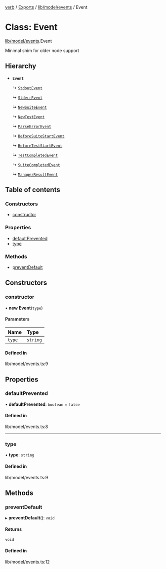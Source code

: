 [yerb](../README.md) / [Exports](../modules.md) / [lib/model/events](../modules/lib_model_events.md) / Event

# Class: Event

[lib/model/events](../modules/lib_model_events.md).Event

Minimal shim for older node support

## Hierarchy

- **`Event`**

  ↳ [`StdoutEvent`](lib_model_events.StdoutEvent.md)

  ↳ [`StderrEvent`](lib_model_events.StderrEvent.md)

  ↳ [`NewSuiteEvent`](lib_model_events.NewSuiteEvent.md)

  ↳ [`NewTestEvent`](lib_model_events.NewTestEvent.md)

  ↳ [`ParseErrorEvent`](lib_model_events.ParseErrorEvent.md)

  ↳ [`BeforeSuiteStartEvent`](lib_model_events.BeforeSuiteStartEvent.md)

  ↳ [`BeforeTestStartEvent`](lib_model_events.BeforeTestStartEvent.md)

  ↳ [`TestCompletedEvent`](lib_model_events.TestCompletedEvent.md)

  ↳ [`SuiteCompletedEvent`](lib_model_events.SuiteCompletedEvent.md)

  ↳ [`ManagerResultEvent`](lib_model_events.ManagerResultEvent.md)

## Table of contents

### Constructors

- [constructor](lib_model_events.Event.md#constructor)

### Properties

- [defaultPrevented](lib_model_events.Event.md#defaultprevented)
- [type](lib_model_events.Event.md#type)

### Methods

- [preventDefault](lib_model_events.Event.md#preventdefault)

## Constructors

### constructor

• **new Event**(`type`)

#### Parameters

| Name | Type |
| :------ | :------ |
| `type` | `string` |

#### Defined in

lib/model/events.ts:9

## Properties

### defaultPrevented

• **defaultPrevented**: `boolean` = `false`

#### Defined in

lib/model/events.ts:8

___

### type

• **type**: `string`

#### Defined in

lib/model/events.ts:9

## Methods

### preventDefault

▸ **preventDefault**(): `void`

#### Returns

`void`

#### Defined in

lib/model/events.ts:12
